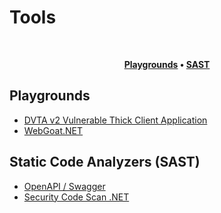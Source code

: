 # Tools
<br/>

<div align="center">

**[Playgrounds](#playgrounds) • 
[SAST](#static-code-analyzers--sast--)**

</div>

  ## Playgrounds
  - [DVTA v2 Vulnerable Thick Client Application](https://github.com/srini0x00/dvta)
  - [WebGoat.NET](https://github.com/jerryhoff/WebGoat.NET)
    
  ## Static Code Analyzers (SAST)
  - [OpenAPI / Swagger](https://apisecurity.io/tools/audit/)
  - [Security Code Scan .NET](https://security-code-scan.github.io/#Installation)
